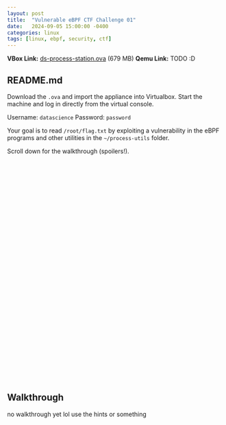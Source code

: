 ```yaml
---
layout: post
title:  "Vulnerable eBPF CTF Challenge 01"
date:   2024-09-05 15:00:00 -0400
categories: linux
tags: [linux, ebpf, security, ctf]
---
```


**VBox Link:** [ds-process-station.ova](https://drive.proton.me/urls/J6KBJGZVZR#nwwP27B5R20g) (679 MB)
**Qemu Link:** TODO :D

## README.md

Download the `.ova` and import the appliance into Virtualbox. Start the machine
and log in directly from the virtual console.

Username: `datascience`
Password: `password`

Your goal is to read `/root/flag.txt` by exploiting a vulnerability in the eBPF
programs and other utilities in the `~/process-utils` folder.

Scroll down for the walkthrough (spoilers!).

<br />
<br />
<br />
<br />
<br />
<br />
<br />
<br />
<br />
<br />
<br />
<br />
<br />
<br />
<br />
<br />
<br />
<br />
<br />
<br />
<br />
<br />
<br />
<br />
<br />
<br />
<br />
<br />
<br />
<br />


## Walkthrough

no walkthrough yet lol use the hints or something
